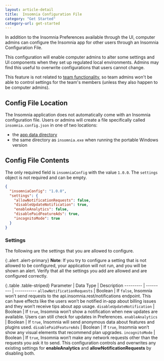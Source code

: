 ```yaml
---
layout: article-detail
title:  Insomnia Configuration File
category: "Get Started"
category-url: get-started
---
```


In addition to the Insomnia Preferences available through the UI, computer admins can configure the Insomnia app for other users through an Insomnia Configuration File.

This configuration will enable computer admins to alter some settings and UI components when they set up regulated local environments. Admins may find this useful to overwrite configurations that users cannot change.

This feature is not related to [team functionality](/insomnia/team-collaboration), so team admins won't be able to control settings for the team's members (unless they also happen to be computer admins).

## Config File Location

The Insomnia application does not automatically come with an Insomnia configuration file. Users or admins will create a file specifically called `insomnia.config.json` in one of two locations:
- the [app data directory](/insomnia/application-data)
- the same directory as `insomnia.exe` when running the portable Windows version

## Config File Contents

The only required field is `insomniaConfig` with the value `1.0.0`. The `settings` object is not required and can be empty.

```json
{
  "insomniaConfig": "1.0.0",
  "settings": {
    "allowNotificationRequests": false,
    "disableUpdateNotification": true,
    "enableAnalytics": false,
    "disablePaidFeatureAds": true,
    "incognitoMode": true
  }
}
```

### Settings

The following are the settings that you are allowed to configure.

{:.alert .alert-primary}
**Note**: If you try to configure a setting that is not allowed to be configured, your application will not run, and you will be shown an alert. Verify that all the settings you add are allowed and are configured correctly.

{:.table .table-striped}
Parameter | Data Type | Description
--------- | --------- | -----------
`allowNotificationRequests` | Boolean | If `false`, Insomnia won’t send requests to the api.insomnia.rest/notifications endpoint. This can have effects like the users won’t be notified in-app about billing issues and they won’t receive tips about app usage.
`disableUpdateNotification` | Boolean | If `true`, Insomnia won’t show a notification when new updates are available. Users can still check for updates in Preferences.
`enableAnalytics` | Boolean | If `true`, Insomnia will send anonymous data about features and plugins used.
`disablePaidFeatureAds` | Boolean | If `true`, Insomnia won’t show any visual elements that recommend plan upgrades.
`incognitoMode` | Boolean | If `true`, Insomnia won’t make any network requests other than the requests you ask it to send. This configuration controls and overwrites any existing settings for **enableAnalytics** and **allowNotificationRequests** by disabling both.
